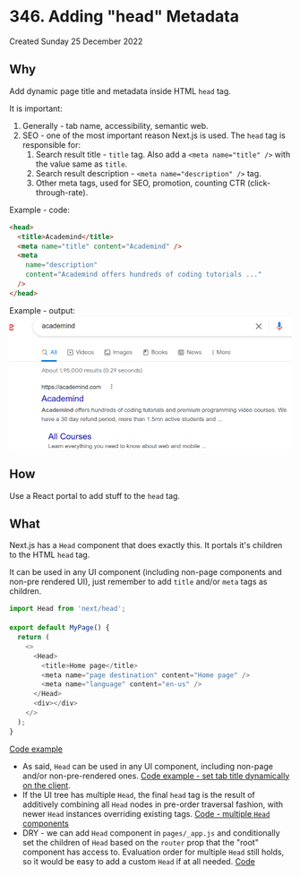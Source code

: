 # 346. Adding "head" Metadata
Created Sunday 25 December 2022


## Why
Add dynamic page title and metadata inside HTML `head` tag.

It is important:
1. Generally - tab name, accessibility, semantic web.
2. SEO - one of the most important reason Next.js is used. The `head` tag is responsible for:
	1. Search result title - `title` tag. Also add a `<meta name="title" />` with the value same as `title`.
	2. Search result description - `<meta name="description" />` tag.
	3. Other meta tags, used for SEO, promotion, counting CTR (click-through-rate).

Example - code:
```HTML
<head>
  <title>Academind</title>
  <meta name="title" content="Academind" />
  <meta
    name="description"
    content="Academind offers hundreds of coding tutorials ..."
  />
</head>
```

Example - output:
![](assets/346_Adding_head_Metadata-image-1.png)


## How
Use a React portal to add stuff to the `head` tag.


## What
Next.js has a `Head` component that does exactly this. It portals it's children to the HTML `head` tag.

It can be used in any UI component (including non-page components and non-pre rendered UI), just remember to add `title` and/or `meta` tags as children.

```js
import Head from 'next/head';

export default MyPage() {
  return (
    <>
	  <Head>
		<title>Home page</title>
		<meta name="page destination" content="Home page" />
		<meta name="language" content="en-us" />
	  </Head>
	  <div></div>
	</>
  );
}
```
[Code example](https://github.com/exemplar-codes/nextjs-first-realistic-tutorial/commit/e40ee3fcd3bffd6129c75a9484d5fffe4c147aed)

- As said, `Head` can be used in any UI component, including non-page and/or non-pre-rendered ones. [Code example - set tab title dynamically on the client](https://github.com/exemplar-codes/nextjs-first-realistic-tutorial/commit/f492bc5b7a208956bdf1509b368aaa81255cfb48).
- If the UI tree has multiple `Head`, the final `head` tag is the result of additively combining all `Head` nodes in pre-order traversal fashion, with newer `Head` instances overriding existing tags. [Code - multiple `Head` components](https://github.com/exemplar-codes/nextjs-first-realistic-tutorial/commit/396df5f48d6aa5083e684c68cfe9d86413a5a5b1)
- DRY - we can add `Head` component in `pages/_app.js` and conditionally set the children of `Head` based on the `router` prop that the "root" component has access to. Evaluation order for multiple `Head` still holds, so it would be easy to add a custom `Head` if at all needed. [Code](https://github.com/exemplar-codes/nextjs-first-realistic-tutorial/commit/e5a7d5d90f8b0e03ce1fd14cc8eb63a321558e6c)
